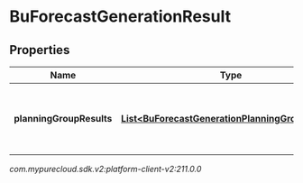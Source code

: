 # BuForecastGenerationResult


## Properties

| Name | Type | Description | Notes |
| ------------ | ------------- | ------------- | ------------- |
| **planningGroupResults** | [**List&lt;BuForecastGenerationPlanningGroupResult&gt;**](BuForecastGenerationPlanningGroupResult) | Generation results, broken down by planning group |  [optional] |




_com.mypurecloud.sdk.v2:platform-client-v2:211.0.0_
